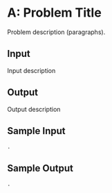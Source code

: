 # A: Problem Title

Problem description (paragraphs).

## Input

Input description

## Output

Output description

## Sample Input

```
.
```

## Sample Output

```
.
```
